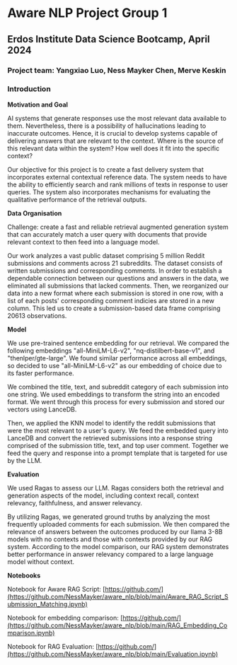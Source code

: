 # Aware NLP Project Group 1
## Erdos Institute Data Science Bootcamp, April 2024

### Project team: Yangxiao Luo, Ness Mayker Chen, Merve Keskin

### Introduction

**Motivation and Goal**

AI systems that generate responses use the most relevant data available to them. Nevertheless, there is a possibility of hallucinations leading to inaccurate outcomes. Hence, it is crucial to develop systems capable of delivering answers that are relevant to the context. Where is the source of this relevant data within the system? How well does it fit into the specific context?

Our objective for this project is to create a fast delivery system that incorporates external contextual reference data. The system needs to have the ability to efficiently search and rank millions of texts in response to user queries. The system also incorporates mechanisms for evaluating the qualitative performance of the retrieval outputs.

**Data Organisation**

Challenge: create a fast and reliable retrieval augmented generation system that can accurately match a user query with documents that provide relevant context to then feed into a language model.

Our work analyzes a vast public dataset comprising 5 million Reddit submissions and comments across 21 subreddits. The dataset consists of written submissions and corresponding comments. In order to establish a dependable connection between our questions and answers in the data, we eliminated all submissions that lacked comments. Then, we reorganized our data into a new format where each submission is stored in one row, with a list of each posts' corresponding comment indicies are stored in a new column. This led us to create a submission-based data frame comprising 20613 observations.

**Model**

We use pre-trained sentence embedding for our retrieval. We compared the following embeddings "all-MiniLM-L6-v2", "nq-distilbert-base-v1", and "thenlper/gte-large". We found similar performance across all embeddings, so decided to use "all-MiniLM-L6-v2" as our embedding of choice due to its faster performance.

We combined the title, text, and subreddit category of each submission into one string. We used embeddings to transform the string into an encoded format. We went through this process for every submission and stored our vectors using LanceDB.

Then, we applied the KNN model to identify the reddit submissions that were the most relevant to a user's query. We feed the embedded query into LanceDB and convert the retrieved submissions into a response string comprised of the submission title, text, and top user comment. Together we feed the query and response into a prompt template that is targeted for use by the LLM.

**Evaluation**

We used Ragas to assess our LLM. Ragas considers both the retrieval and generation aspects of the model, including context recall, context relevancy, faithfulness, and answer relevancy. 

By utilizing Ragas, we generated ground truths by analyzing the most frequently uploaded comments for each submission. We then compared the relevance of answers between the outcomes produced by our Ilama 3-8B models with no contexts and those with contexts provided by our RAG system. According to the model comparison, our RAG system demonstrates better performance in answer relevancy compared to a large language model without context.

**Notebooks**

Notebook for Aware RAG Script: [https://github.com/](https://github.com/NessMayker/aware_nlp/blob/main/Aware_RAG_Script_Submission_Matching.ipynb)

Notebook for embedding comparison: [https://github.com/](https://github.com/NessMayker/aware_nlp/blob/main/RAG_Embedding_Comparison.ipynb)

Notebook for RAG Evaluation: [https://github.com/](https://github.com/NessMayker/aware_nlp/blob/main/Evaluation.ipynb)
